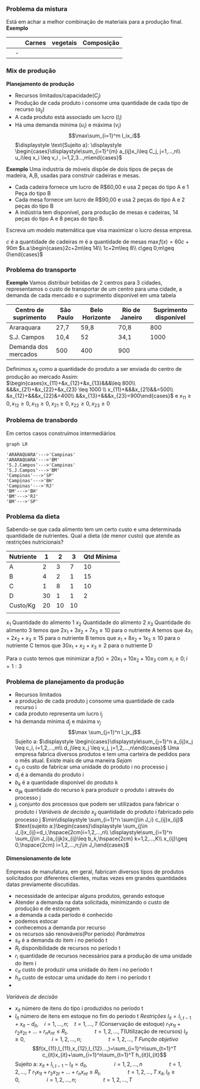 ### Problema da mistura
Está em achar a melhor combinação de materiais para a produção final.
**Exemplo**

|     | |Carnes | vegetais | Composição |
| --- | - |------ | -------- | ---------- |
|     |  - |      |          |            |


### Mix de produção
**Planejamento de produção**
- Recursos limitados/capacidade($C_j$)
- Produção de cada produto i consome uma quantidade de cada tipo de recurso ($a_{ij}$)
- A cada produto está associado um lucro ($l_i$)
- Há uma demanda mínima ($u_i$) e máxima ($v_i$)
$$\max\sum_{i=1}^m l_ix_i$$
$\displaystyle \text{Sujeito a}: \displaystyle \begin{cases}\displaystyle\sum_{i=1}^{m} a_{ij}x_i\leq C_j, j=1,...,n\\ u_i\leq x_i \leq v_i , i=1,2,3...,m\end{cases}$

**Exemplo**
Uma industria de móveis dispõe de dois tipos de peças de madeira, A,B, usadas para construir cadeiras e mesas.

- Cada cadeira fornece um lucro de R$60,00 e usa 2 peças do tipo A e 1 Peça do tipo B
- Cada mesa fornece um lucro de R$90,00 e usa 2 peças do tipo A e 2 peças do tipo B
- A indústria tem disponível, para produção de mesas e cadeiras, 14 peças do tipo A e 8 peças do tipo B.

Escreva um modelo matemática que visa maximizar o lucro dessa empresa.

$c$ é a quantidade de cadeiras
$m$ é a quantidade de mesas
$\max f(x)=60c+90m$ 
$s.a:\begin{cases}2c+2m\leq 14\\ 1c+2m\leq 8\\ c\geq 0;m\geq 0\end{cases}$


### Problema do transporte

**Exemplo**
Vamos distribuir bebidas de 2 centros para 3 cidades, representamos o custo de transportar de um centro para uma cidade, a demanda de cada mercado e o suprimento disponível em uma tabela

| Centro de suprimento | São Paulo | Belo Horizonte | Rio de Janeiro | $\text{Suprimento disponível}$ |
| -------------------- | --------- | -------------- | -------------- | --------------------- |
| Araraquara           | 27,7      | 59,8           | 70,8           | 800                   |
| S.J. Campos          | 10,4      | 52             | 34,1           | 1000                  |
| $\text{Demanda dos mercados}$ | 500       | 400            | 900            |                       |

Definimos $x_{ij}$ como a quantidade do produto a ser enviada do centro de produção ao mercado
Assim:
$\begin{cases}x_{11}+&x_{12}+&x_{13}&&&\leq 800\\ &&&x_{21}+&x_{22}+&x_{23} \leq 1000 \\ x_{11}+&&&x_{21}&&=500\\ &x_{12}+&&&x_{22}&=400\\ &&x_{13}+&&&x_{23}=900\end{cases}$
e $x_{11}\geq 0, x_{12}\geq 0, x_{13}\geq 0,x_{21}\geq 0, x_{22}\geq 0,x_{23}\geq 0$

### Problema de transbordo

Em certos casos construímos intermediários

```mermaid
graph LR

'ARARAQUARA'--->'Campinas'
'ARARAQUARA'--->'BM'
'S.J.Campos'--->'Campinas'
'S.J.Campos'--->'BM'
'Campinas'--->'SP'
'Campinas'--->'BH'
'Campinas'--->'RJ'
'BM'--->'BH'
'BM'--->'RJ'
'BM'--->'SP'
```







### Problema da dieta
Sabendo-se que cada alimento tem um certo custo e uma determinada quantidade de nutrientes. Qual a dieta (de menor custo) que atende as restrições nutricionais?

| Nutriente | 1   | 2   | 3    | Qtd Mínima |
| --------- | --- | --- | --- | ---------- |
| A         | 2   | 3   | 7   | 10         |
| B         | 4   | 2   | 1   | 15         |
| C         | 1   | 8   | 1   | 10         |
| D         | 30  | 1   | 1   | 2          |
| Custo/Kg  | 20  | 10  | 10  |            |
|           |     |     |     |            |
$x_1$ Quantidade do alimento 1
$x_2$ Quantidade do alimento 2
$x_3$ Quantidade do alimento 3
temos que $2x_1+3x_2+7x_3\geq 10$ para o nutriente A
temos que $4x_1+2x_2+x_3\geq 15$ para o nutriente B
temos que $x_1+8x_2+1x_3\geq 10$ para o nutriente C
temos que $30x_1+x_2+x_3\geq 2$ para o nutriente D

Para o custo
temos que minimizar a $f(x)=20x_1+10x_2+10x_3$
com $x_i\geq 0;i=1:3$ 

### Problema de planejamento da produção
- Recursos limitados
- a produção de cada produto j consome uma quantidade de cada recurso i
- cada produto representa um lucro $l_j$
- há demanda mínima $d_j$ e máxima $v_j$
$$\max \sum_{j=1}^n l_jx_j$$
Sujeito a: $\displaystyle \begin{cases}\displaystyle\sum_{j=1}^n a_{ij}x_j \leq c_i, i=1,2,...,m\\ d_j\leq x_j \leq v_j, j=1,2,...,n\end{cases}$
Uma empresa fabrica diversos produtos e tem uma carteira de pedidos para o mês atual. Existe mais de uma maneira 
*Sejam*
- $c_{ij}$ o custo de fabricar uma unidade do produto i no processo j
- $d_i$ é a demanda do produto i
- $b_k$ é a quantidade disponível do produto k
- $a_{ijk}$ quantidade do recurso k para produzir o produto i através do processo j
- $j_i$ conjunto dos processos que podem ser utilizados para fabricar o produto i
*Variáveis de decisão*
$x_{ij}$ quantidade do produto i fabricado pelo processo j
$\min\displaystyle \sum_{i=1}^n \sum{j\in J_i} c_{ij}x_{ij}$
$\text{sujeito a:}\begin{cases}\displaystyle \sum_{j\in J_i}x_{ij}=d_i,\hspace{2cm}i=1,2,...,n\\ \displaystyle\sum_{i=1}^n \sum_{j\in J_i}a_{ijk}x_{ij}\leq b_k,\hspace{2cm} k=1,2,...,K\\ x_{ij}\geq 0,\hspace{2cm} i=1,2,...,n;j\in J_i\end{cases}$
#### Dimensionamento de lote
Empresas de manufatura, em geral, fabricam diversos tipos de produtos solicitados por diferentes clientes, muitas vezes em grandes quantidades datas previamente discutidas.
- necessidade de antecipar alguns produtos, gerando estoque
- Atender a demanda na data solicitada, minimizando o custo de produção e de estocagem 
- a demanda a cada período é conhecido
- podemos estocar
- conhecemos a demanda por recurso
- os recursos são renováveis(Por período)
*Parâmetros*
- $s_{it}$ é a demanda do item i no período t
- $R_t$ disponibilidade de recursos no período t
- $r_i$ quantidade de recursos necessários para a produção de uma unidade do item i
- $c_{it}$ custo de produzir uma unidade do item i no período t
- $h_{it}$ custo de estocar uma unidade do item i no período t
- 
*Variáveis de decisão*
- $x_{it}$ número de itens do tipo i produzidos no período t
- $I_{it}$ número de itens em estoque no fim do período t
*Restrições*
$I_{it}=I_{i,t-1}+x_{it}-d_{it},~~~~i=1,...,n;~~~~t=1,...,T$ (Conservação de estoque)
$r_1x_{1t}+r_2x_{2t}+...+r_nx_{nt}\leq R_t,\hspace{2cm}t=1,2,...,T$(Utilização de recursos)
$I_{it}\geq 0,\hspace{2cm} i=1,2,...,n;\hspace{2cm}t=1,2,...,T$
*Função objetivo*
$$f(x_{11},I_{11},x_{12},I_{12}...,)=\sum_{i=1}^n\sum_{t=1}^T c_{it}x_{it}+\sum_{i=1}^n\sum_{t=1}^T h_{it}I_{it}$$
Sujeito a:
$x_{it}+I_{i,t-1}-I_{it}=d_{it}, \hspace{2cm}i=1,2,...,n \hspace{2cm}t=1,2,...,T$
$r_1x_{1t}+r_2x_{2t}+...+r_nx_{nt}\leq R_t, \hspace{2cm} t=1,2,...,T$
$x_{it}, I_{it}\geq 0,\hspace{2cm} i=1,2,...,n;\hspace{2cm} t=1,2,...,T$

